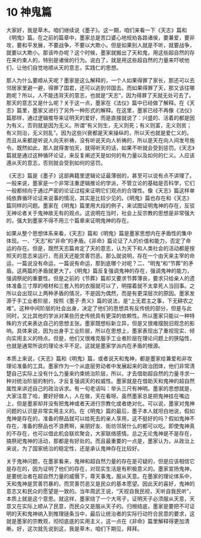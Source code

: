 # 10 神鬼篇

<MyVideoBoard :bvidArr="['BV1HK411G725']" />

大家好，我是草木。咱们继续说《墨子》。这一期，咱们来看一下《天志》篇和《明鬼》篇。在之前的篇章中，墨家总是苦口婆心地规劝各路诸侯，要兼爱，要非攻，要和平发展，不要战争，不要以大欺小。但是如果别人就是不听，就要战争，就要以大欺小。那该咋办呢？这个时候，墨家就搬出了天和鬼，用这些超自然的存在来约束人的，特别是诸侯的行为。说白了，就是用这些超自然的力量来吓唬他们，让他们自觉地顺从天的意志，实践仁的思想。

那人为什么要顺从天呢？墨家是这么解释的，一个人如果得罪了家长，那还可以去邻居家里避一避，得罪了国君，还可以逃到邻国去。而如果得罪了天，那又该往哪跑呢？所以，人不能违背天的意志，也就是“天志”，因为得罪了天就无处可去了。那天的意志又是什么呢？关于这一点，墨家在《法仪》篇中已经做了解释。在《天志》篇里，墨家又进行了另外一种形式的解释。在这里，墨家已经不再像《法仪》篇那样，通过逻辑推导来证明天的爱好，而是直接就说了：兴盛的、活着的都是因为有义，否则就是因为无义。所谓“有义则生，无义则死；有义则富，无义则贫；有义则治，无义则乱”。因为这些兴衰都是天来操纵的，所以天也就是爱仁义的。而且从来都是听说人向天祈祷，没有听说天向人祈祷的，所以是天在向人间发号施令。既然如此，那人就得害怕天，就得听天的话，如果不听就会受到惩罚。《天志》篇就是通过这种循环论证，来反复阐述天是如何的有力量以及如何的仁义。人应该遵从天的意志，否则就会受到如何的惩罚。

《天志》篇是《墨子》这部典籍里逻辑论证最薄弱的，甚至可以说有点不讲理了。一般来说，墨家是一个非常注重逻辑推论的学派，不管立论的基础是否科学，它们一般都倾向于通过严密的论证过程来证明它们观点的合理性。像《天志》篇这样单纯依靠循环论证来说事的情况，其实是比较少见的。《明鬼》篇也存在和《天志》篇同样的问题。墨家在《明鬼》篇里用大段的例子，来试图证明鬼神的存在，反驳无神论者关于鬼神故无有的观点。这说明在当时，社会上反宗教的思想是非常强大的，强大到墨家不得不用三个篇章来证明鬼神的存在。

如果从整个思想体系来看，《天志》篇和《明鬼》篇是墨家思想内在矛盾性的集中体现。一、“天志”和“非命”的矛盾。《非命》篇论证了人的价值和能力，否定了命运的存在。但是，既然天志篇肯定了天的意志，认为天下和人类社会的活动都是按照天的意志来运行，而且天还能赏善罚恶。那么就说明，存在一个由天来主宰的命运，一篇说没有命运，一篇说有命运，那到底哪个对呢？二、“明鬼”和“节葬”的矛盾。这两篇的矛盾就更大了。《明鬼》篇反复强调鬼神的存在，强调鬼神的能力，强调祭祀的重要性。但是之前的《节葬》篇却又要求节葬薄丧，要求只给亲人的遗体准备三寸厚的棺材和三套入殓的衣服就可以了，明摆着就不太拿死人当回事。之所以会出现以上两种矛盾的情况，不是因为偶然，而是有更深层次的原因。墨家发源于手工业者阶层，按照《墨子·贵义》篇的说法，是“上无君主之事，下无耕农之难”。这种中间阶层的社会出身，决定了他们的思想具有反传统的部分，但是与此同时，又比其他的学派对某些历史传统具有更深的依赖性。所以墨家只能以一种特殊的方式来表达自己的思想主张。墨家既想标新立异，但是又很难摆脱旧观念的影响。具体来说，因为出身手工业阶层，所以在思想上，墨家表现出了重视现实、倾向实用主义的特点。但是，他们又很难克服手工业者阶层在理论问题上的狭隘性，也就是通常所说的理论水平不足。这就是墨家学派内在矛盾的根源。

本质上来说，《天志》篇和《明鬼》篇，或者说天和鬼神，都是墨家给兼爱和非攻理论准备的工具。墨家作为一个从底层劳动者中发展起来的政治团体，他们非常清楚自己实际上没有什么力量来约束统治阶层，所以，才去借助超自然的力量寻求一种对统治阶层的制约，才反复强调天的权威性。墨家就是在借助天和鬼神的超自然属性来讲述自己的政治诉求。有一句老话叫：举头三尺有神明。墨家的思想就是，大家注意了哈，要好好做人，人在做，天在看呀。虽然墨家总是把鬼神挂在嘴边上，但是墨家却并没有把鬼神或者天进行宗教化或者绝对化。可以说，墨家对鬼神问题的认识是非常实用主义的。在《明鬼》篇的最后，墨子本人就坦白地说，假如鬼神是存在的，准备的祭品就可以给死去的亲人享用，这不挺好的吗？假如鬼神不存在，准备的祭品也不浪费啊，亲朋好友、街坊邻居什么的都可以吃。即使鬼神真的不存在，也可以借此机会联欢聚会，大家联络感情。总之无论鬼神是不是存在，搞祭祀鬼神的活动，那都是有好处的。而且最重要的一点是，墨家认为，从政治上来说，为了国家统治的稳定性，还是承认鬼神存在比较好。

关于鬼神问题，在墨家看来，鬼神和超自然力量的存在是可疑的，但是应该相信它是存在的，因为证明了他们的存在，对现实生活是有积极意义的。墨家宣扬鬼神，是要统治者在超自然力量的威慑下，尊天事鬼，服从天意。在墨家的理论体系中，天和鬼神是赏善罚暴的，而赏善罚恶又是民众的基本愿望。因此天的喜好，鬼神的意志又和民众的愿望是一致的。当年周武王说，“天视自我民视，天听自我民听”，本质上就是这个意思。就这样，墨家绕了一个大弯子，证明天子必须服从天意，天意又在实际上顺从了民意，而民众又是服从天子的。归根结底，墨家是要把不可证明的天和鬼神纳入到推理链条当中，最后让统治者的实际行动符合民意的要求，这就是墨家的宗教观，彻彻底底的实用主义，这一点在《非命》篇里解释得更加清晰。好，这次就先说到这，我是草木，咱们下期见，拜拜。

